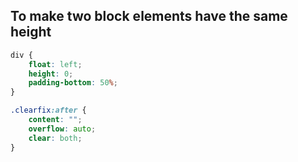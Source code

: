 
## To make two block elements have the same height
```css
div {
	float: left;
	height: 0;
	padding-bottom: 50%;
}
```

```css
.clearfix:after {
	content: "";
	overflow: auto;
	clear: both;
}
```
<!--stackedit_data:
eyJoaXN0b3J5IjpbLTczNzU5NzQwNywtNjAwMzI3MTczXX0=
-->